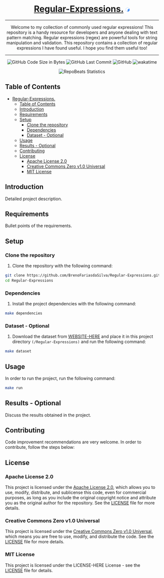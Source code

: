 <div align="center">
  
# [Regular-Expressions.](https://github.com/BrenoFariasdaSilva/Regular-Expressions) <img src="https://github.com/BrenoFariasdaSilva/Regular-Expressions/blob/main/.assets/Bash.svg"  width="3%" height="3%">

</div>

<div align="center">
  
---

Welcome to my collection of commonly used regular expressions! This repository is a handy resource for developers and anyone dealing with text pattern matching. Regular expressions (regex) are powerful tools for string manipulation and validation.
This repository contains a collection of regular expressions I have found useful. I hope you find them useful too!

  
---

</div>

<div align="center">

![GitHub Code Size in Bytes](https://img.shields.io/github/languages/code-size/BrenoFariasdaSilva/Regular-Expressions)
![GitHub Last Commit](https://img.shields.io/github/last-commit/BrenoFariasdaSilva/Regular-Expressions)
![GitHub](https://img.shields.io/github/license/BrenoFariasdaSilva/Regular-Expressions)
![wakatime](https://wakatime.com/badge/github/BrenoFariasdaSilva/Regular-Expressions.svg)

</div>

<div align="center">
  
![RepoBeats Statistics](https://repobeats.axiom.co/api/embed/682d293532f9df756a1a65514d8043fa551b454e.svg "Repobeats analytics image")

</div>

## Table of Contents
- [Regular-Expressions. ](#regular-expressions-)
  - [Table of Contents](#table-of-contents)
  - [Introduction](#introduction)
  - [Requirements](#requirements)
  - [Setup](#setup)
    - [Clone the repository](#clone-the-repository)
    - [Dependencies](#dependencies)
    - [Dataset - Optional](#dataset---optional)
  - [Usage](#usage)
  - [Results - Optional](#results---optional)
  - [Contributing](#contributing)
  - [License](#license)
    - [Apache License 2.0](#apache-license-20)
    - [Creative Commons Zero v1.0 Universal](#creative-commons-zero-v10-universal)
    - [MIT License](#mit-license)


## Introduction

Detailed project description.

## Requirements

Bullet points of the requirements.

## Setup

### Clone the repository
1. Clone the repository with the following command:

```bash
git clone https://github.com/BrenoFariasdaSilva/Regular-Expressions.git
cd Regular-Expressions
```

### Dependencies
1. Install the project dependencies with the following command:

```bash
make dependencies
```

### Dataset - Optional
1. Download the dataset from [WEBSITE-HERE]() and place it in this project directory `(/Regular-Expressions)` and run the following command:

```bash
make dataset
```

## Usage

In order to run the project, run the following command:

```bash
make run
```

## Results - Optional

Discuss the results obtained in the project.

## Contributing
Code improvement recommendations are very welcome. In order to contribute, follow the steps below:

## License

### Apache License 2.0
This project is licensed under the [Apache License 2.0](LICENSE), which allows you to use, modify, distribute, and sublicense this code, even for commercial purposes, as long as you include the original copyright notice and attribute you as the original author for the repository. See the [LICENSE](LICENSE) file for more details.

### Creative Commons Zero v1.0 Universal
This project is licensed under the [Creative Commons Zero v1.0 Universal](LICENSE), which means you are free to use, modify, and distribute the code. See the [LICENSE](LICENSE) file for more details.

### MIT License
This project is licensed under the LICENSE-HERE License - see the [LICENSE](LICENSE) file for details.
